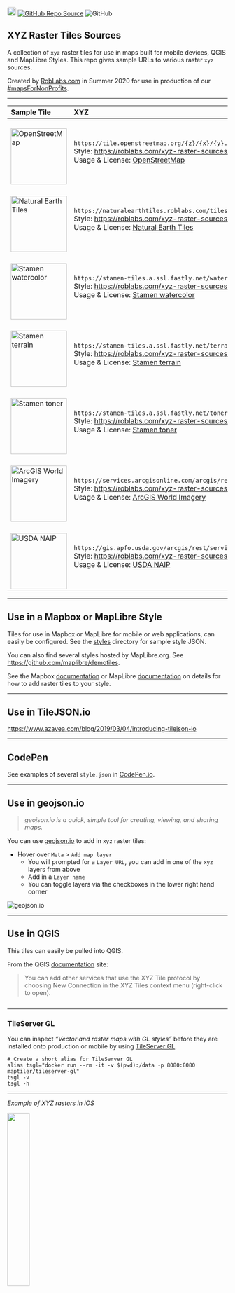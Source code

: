 <p><a href="https://roblabs.com"><img src="https://avatars.githubusercontent.com/u/118112" style="border-radius:4px" width="20" /></a>
<a href="https://github.com/roblabs/xyz-raster-sources"><img src="https://img.shields.io/github/stars/roblabs/xyz-raster-sources?label=Source&amp;style=social" alt="GitHub Repo Source" /></a>
<img src="https://img.shields.io/github/license/roblabs/xyz-raster-sources" alt="GitHub" /></p>

  <h2 id="xyz-raster-tiles-sources">XYZ Raster Tiles Sources</h2>

  <p>A collection of <code class="language-plaintext highlighter-rouge">xyz</code> raster tiles for use in maps built for mobile devices, QGIS and MapLibre Styles.  This repo gives sample URLs to various raster <code class="language-plaintext highlighter-rouge">xyz</code> sources.</p>

  <p>Created by <a href="https://roblabs.com">RobLabs.com</a> in Summer 2020 for use in production of our <a href="https://twitter.com/hashtag/mapsForNonProfits">#mapsForNonProfits</a>.</p>

  <hr />

  <table>
    <thead>
      <tr>
        <th style="text-align: left">Sample Tile <img width="150" /></th>
        <th style="text-align: left">XYZ <img width="200" /></th>
      </tr>
    </thead>
    <tbody>
      <tr>
        <td style="text-align: left"><br /><img width="128px" alt="OpenStreetMap" src="https://tile.openstreetmap.org/9/89/206.png" /></td>
        <td style="text-align: left"><code class="language-plaintext highlighter-rouge">https://tile.openstreetmap.org/{z}/{x}/{y}.png</code> <br /> Style:  <a href="https://roblabs.com/xyz-raster-sources/styles/openstreetmap.json" target="_blank">https://roblabs.com/xyz-raster-sources/styles/openstreetmap.json</a> <br /> Usage &amp; License: <a href="https://operations.osmfoundation.org/policies/tiles/" target="_blank">OpenStreetMap</a></td>
      </tr>
      <tr>
        <td style="text-align: left"><br /><img width="128px" alt="Natural Earth Tiles" src="https://naturalearthtiles.roblabs.com/tiles/natural_earth_2.raster/2/0/1.png" /></td>
        <td style="text-align: left"><code class="language-plaintext highlighter-rouge">https://naturalearthtiles.roblabs.com/tiles/natural_earth_cross_blended_hypso_shaded_relief.raster/{z}/{x}/{y}.png</code> <br /> Style:  <a href="https://roblabs.com/xyz-raster-sources/styles/natural-earth-tiles.json" target="_blank">https://roblabs.com/xyz-raster-sources/styles/natural-earth-tiles.json</a> <br /> Usage &amp; License: <a href="https://github.com/lukasmartinelli/naturalearthtiles#license" target="_blank">Natural Earth Tiles</a></td>
      </tr>
      <tr>
        <td style="text-align: left"><br /><img width="128px" alt="Stamen watercolor" src="https://stamen-tiles.a.ssl.fastly.net/watercolor/9/89/206.jpg" /></td>
        <td style="text-align: left"><code class="language-plaintext highlighter-rouge">https://stamen-tiles.a.ssl.fastly.net/watercolor/{z}/{x}/{y}.jpg</code> <br /> Style:  <a href="https://roblabs.com/xyz-raster-sources/styles/stamen-multi-rasters.json" target="_blank">https://roblabs.com/xyz-raster-sources/styles/stamen-multi-rasters.json</a> <br /> Usage &amp; License: <a href="http://maps.stamen.com/#watercolor/11/32.7134/-117.2059" target="_blank">Stamen watercolor</a></td>
      </tr>
      <tr>
        <td style="text-align: left"><br /><img width="128px" alt="Stamen terrain" src="https://stamen-tiles.a.ssl.fastly.net/terrain/9/89/206.jpg" /></td>
        <td style="text-align: left"><code class="language-plaintext highlighter-rouge">https://stamen-tiles.a.ssl.fastly.net/terrain/{z}/{x}/{y}.jpg</code> <br /> Style:  <a href="https://roblabs.com/xyz-raster-sources/styles/stamen-multi-rasters.json" target="_blank">https://roblabs.com/xyz-raster-sources/styles/stamen-multi-rasters.json</a> <br /> Usage &amp; License: <a href="http://maps.stamen.com/#terrain/11/32.7134/-117.2059" target="_blank">Stamen terrain</a></td>
      </tr>
      <tr>
        <td style="text-align: left"><br /><img width="128px" alt="Stamen toner" src="https://stamen-tiles.a.ssl.fastly.net/toner/9/89/206.png" /></td>
        <td style="text-align: left"><code class="language-plaintext highlighter-rouge">https://stamen-tiles.a.ssl.fastly.net/toner/{z}/{x}/{y}.png</code> <br /> Style:  <a href="https://roblabs.com/xyz-raster-sources/styles/stamen-multi-rasters.json" target="_blank">https://roblabs.com/xyz-raster-sources/styles/stamen-multi-rasters.json</a> <br /> Usage &amp; License: <a href="http://maps.stamen.com/#toner/11/32.7134/-117.2059" target="_blank">Stamen toner</a></td>
      </tr>
      <tr>
        <td style="text-align: left"><br /><img width="128px" alt="ArcGIS World Imagery" src="https://services.arcgisonline.com/arcgis/rest/services/World_Imagery/MapServer/tile/9/206/89" /></td>
        <td style="text-align: left"><code class="language-plaintext highlighter-rouge">https://services.arcgisonline.com/arcgis/rest/services/World_Imagery/MapServer/tile/{z}/{y}/{x}</code> <br /> Style:  <a href="https://roblabs.com/xyz-raster-sources/styles/arcgis-world-imagery.json" target="_blank">https://roblabs.com/xyz-raster-sources/styles/arcgis-world-imagery.json</a> <br /> Usage &amp; License: <a href="https://services.arcgisonline.com/ArcGIS/rest/services/World_Imagery/MapServer" target="_blank">ArcGIS World Imagery</a></td>
      </tr>
      <tr>
        <td style="text-align: left"><br /><img width="128px" alt="USDA NAIP" src="https://gis.apfo.usda.gov/arcgis/rest/services/NAIP/USDA_CONUS_PRIME/ImageServer/tile/9/206/89" /></td>
        <td style="text-align: left"><code class="language-plaintext highlighter-rouge">https://gis.apfo.usda.gov/arcgis/rest/services/NAIP/USDA_CONUS_PRIME/ImageServer/tile/{z}/{y}/{x}</code> <br /> Style:  <a href="https://roblabs.com/xyz-raster-sources/styles/usda-naip.json" target="_blank">https://roblabs.com/xyz-raster-sources/styles/usda-naip.json</a> <br /> Usage &amp; License: <a href="https://gis.apfo.usda.gov/arcgis/rest/services/NAIP/USDA_CONUS_PRIME/ImageServer" target="_blank">USDA NAIP</a></td>
      </tr>
    </tbody>
  </table>

  <hr />

  <h2 id="use-in-a-mapbox-or-maplibre-style">Use in a Mapbox or MapLibre Style</h2>

  <p>Tiles for use in Mapbox or MapLibre for mobile or web applications, can easily be configured.  See the <a href="styles" target="blank">styles</a> directory for sample style JSON.</p>

  <p>You can also find several styles hosted by MapLibre.org.  See <a href="https://github.com/maplibre/demotiles">https://github.com/maplibre/demotiles</a>.</p>

  <p>See the Mapbox <a href="https://docs.mapbox.com/mapbox-gl-js/style-spec/sources/#raster">documentation</a> or MapLibre <a href="https://maplibre.org/maplibre-gl-js-docs/example/map-tiles/">documentation</a> on details for how to add raster tiles to your style.</p>

  <hr />

  <h2 id="use-in-tilejsonio">Use in TileJSON.io</h2>

  <p><a href="https://www.azavea.com/blog/2019/03/04/introducing-tilejson-io">https://www.azavea.com/blog/2019/03/04/introducing-tilejson-io</a></p>

  <hr />

  <h2 id="codepen">CodePen</h2>

  <p>See examples of several <code class="language-plaintext highlighter-rouge">style.json</code> in <a href="https://codepen.io/roblabs/pen/JjXXMLz">CodePen.io</a>.</p>

  <hr />

  <h2 id="use-in-geojsonio">Use in geojson.io</h2>

  <blockquote>
    <p><em>geojson.io is a quick, simple tool for creating, viewing, and sharing maps.</em></p>
  </blockquote>

  <p>You can use <a href="https://geojson.io">geojson.io</a> to add in <code class="language-plaintext highlighter-rouge">xyz</code> raster tiles:</p>

  <ul>
    <li>Hover over <code class="language-plaintext highlighter-rouge">Meta</code> &gt; <code class="language-plaintext highlighter-rouge">Add map layer</code>
      <ul>
        <li>You will prompted for a <code class="language-plaintext highlighter-rouge">Layer URL</code>, you can add in one of the <code class="language-plaintext highlighter-rouge">xyz</code> layers from above</li>
        <li>Add in a <code class="language-plaintext highlighter-rouge">Layer name</code></li>
        <li>You can toggle layers via the checkboxes in the lower right hand corner</li>
      </ul>
    </li>
  </ul>

  <p><img src="https://user-images.githubusercontent.com/118112/89742168-624ffb80-da4c-11ea-9a9f-8a8e6ce786b0.gif" alt="geojson.io" /></p>

  <hr />

  <h2 id="use-in-qgis">Use in QGIS</h2>

  <p>This tiles can easily be pulled into QGIS.</p>

  <p>From the QGIS <a href="https://docs.qgis.org/3.10/en/docs/user_manual/managing_data_source/opening_data.html#using-xyz-tile-services">documentation</a> site:</p>

  <blockquote>
    <p>You can add other services that use the XYZ Tile protocol by choosing New Connection in the XYZ Tiles context menu (right-click to open).</p>
  </blockquote>

  <p><img src="https://docs.qgis.org/3.10/en/_images/xyz_tiles_dialog_osm.png" alt="" /></p>

  <hr />

  <h3 id="tileserver-gl">TileServer GL</h3>

  <p>You can inspect <em>“Vector and raster maps with GL styles”</em> before they are installed onto production or  mobile by using <a href="https://maptiler-tileserver.readthedocs.io">TileServer GL</a>.</p>

  <div class="language-bash highlighter-rouge"><div class="highlight"><pre class="highlight"><code><span class="c"># Create a short alias for TileServer GL</span>
<span class="nb">alias </span><span class="nv">tsgl</span><span class="o">=</span><span class="s2">"docker run --rm -it -v </span><span class="si">$(</span><span class="nb">pwd</span><span class="si">)</span><span class="s2">:/data -p 8080:8080 maptiler/tileserver-gl"</span>
tsgl <span class="nt">-v</span>
tsgl <span class="nt">-h</span>
</code></pre></div>  </div>
  <hr />

  <p><em>Example of XYZ rasters in iOS</em></p>

  <p><img src="https://user-images.githubusercontent.com/118112/135372760-578dfe9a-4688-4fb1-a69f-58f05de34225.gif" width="31.8%" /></p>
